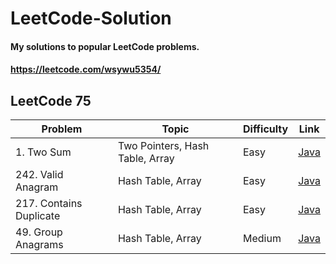 # LeetCode-Solution
#### My solutions to popular LeetCode problems.
#### https://leetcode.com/wsywu5354/

## LeetCode 75
Problem | Topic | Difficulty | Link |
--- | --- | --- | --- |
1\. Two Sum | Two Pointers, Hash Table, Array | Easy | [Java](https://github.com/StevenWu2001/LeetCode-Solution/blob/main/Easy/1-Two-Sum.java) |
242\. Valid Anagram| Hash Table, Array | Easy | [Java](https://github.com/StevenWu2001/LeetCode-Solution/blob/main/Easy/242-Valid-Anagram.java) |
217\. Contains Duplicate| Hash Table, Array | Easy | [Java](https://github.com/StevenWu2001/LeetCode-Solution/blob/main/Easy/217-Contains-Duplicate.java) |
49\. Group Anagrams| Hash Table, Array | Medium | [Java](https://github.com/StevenWu2001/LeetCode-Solution/blob/main/Medium/49-Group-Anagrams.java) |



